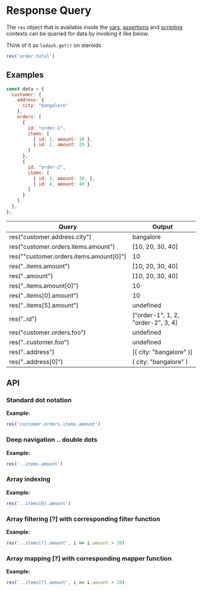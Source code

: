 # Response Query

The `res` object that is available inside the [vars](./vars.md), [assertions](../testing/assertions.md) and [scripting](./introduction.md) contexts can be queried for data by invoking it like below.

Think of it as `lodash.get()` on steroids

```javascript
res('order.total')
```

## Examples
```javascript
const data = {
  customer: {
    address: {
      city: "bangalore"
    },
    orders: [
      {
        id: "order-1",
        items: [
          { id: 1, amount: 10 },
          { id: 2, amount: 20 },
        ]
      },
      {
        id: "order-2",
        items: [
          { id: 3, amount: 30, },
          { id: 4, amount: 40 }
        ]
      }
    ]
  },
};
```
| Query | Output |
|-------|--------|
| res("customer.address.city") | bangalore |
| res("customer.orders.items.amount") | [10, 20, 30, 40] |
| res(""customer.orders.items.amount[0]") | 10 |
| res("..items.amount") | [10, 20, 30, 40] | |
| res("..amount") | [10, 20, 30, 40] |
| res("..items.amount[0]") | 10 |
| res("..items[0].amount") | 10 |
| res("..items[5].amount") | undefined |
| res("..id") | ["order-1", 1, 2, "order-2", 3, 4] |
| res("customer.orders.foo") | undefined |
| res("..customer.foo") | undefined |
| res("..address") | [{ city: "bangalore" }] |
| res("..address[0]") | { city: "bangalore" \} |

## API

### Standard dot notation

**Example:**
```javascript
res('customer.orders.items.amount')
```

### Deep navigation .. double dots

**Example:**
```javascript
res('..items.amount')
```

### Array indexing

**Example:**
```javascript
res('..items[0].amount')
```

### Array filtering [?] with corresponding filter function

**Example:**
```javascript
res('..items[?].amount', i => i.amount > 20)
```


### Array mapping [?] with corresponding mapper function

**Example:**
```javascript
res('..items[?].amount', i => i.amount + 10)
```


